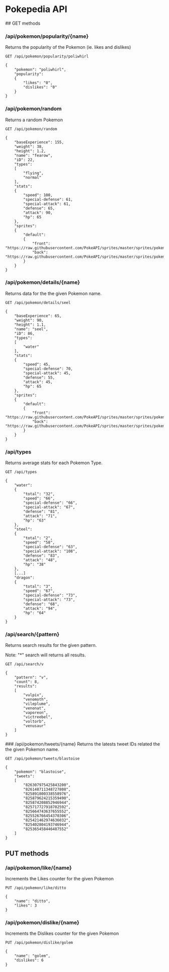 # Pokepedia API

## GET methods

### /api/pokemon/popularity/{name}

Returns the popularity of the Pokemon (ie. likes and dislikes)

`GET /api/pokemon/popularity/poliwhirl`
```
{
    "pokemon": "poliwhirl",
    "popularity":
    {
        "likes": "0",
        "dislikes": "0"
    }
}
```

### /api/pokemon/random
Returns a random Pokemon 

`GET /api/pokemon/random`
```
{
    "baseExperience": 155,
    "weight": 38,
    "height": 1.2,
    "name": "fearow",
    "iD": 22,
    "types":
    [
        "flying",
        "normal"
    ],
    "stats":
    {
        "speed": 100,
        "special-defense": 61,
        "special-attack": 61,
        "defense": 65,
        "attack": 90,
        "hp": 65
    },
    "sprites":
    {
        "default":
        {
            "front": "https://raw.githubusercontent.com/PokeAPI/sprites/master/sprites/pokemon/22.png",
            "back": "https://raw.githubusercontent.com/PokeAPI/sprites/master/sprites/pokemon/back/22.png"
        }
    }
}
```

### /api/pokemon/details/{name}

Returns data for the the given Pokemon name.

`GET /api/pokemon/details/seel`
```
{
    "baseExperience": 65,
    "weight": 90,
    "height": 1.1,
    "name": "seel",
    "iD": 86,
    "types":
    [
        "water"
    ],
    "stats":
    {
        "speed": 45,
        "special-defense": 70,
        "special-attack": 45,
        "defense": 55,
        "attack": 45,
        "hp": 65
    },
    "sprites":
    {
        "default":
        {
            "front": "https://raw.githubusercontent.com/PokeAPI/sprites/master/sprites/pokemon/86.png",
            "back": "https://raw.githubusercontent.com/PokeAPI/sprites/master/sprites/pokemon/back/86.png"
        }
    }
}
```

### /api/types

Returns average stats for each Pokemon Type.

`GET /api/types`
```
{
    "water":
    {
        "total": "32",
        "speed": "66",
        "special-defense": "66",
        "special-attack": "67",
        "defense": "81",
        "attack": "71",
        "hp": "63"
    },
    "steel":
    {
        "total": "2",
        "speed": "58",
        "special-defense": "63",
        "special-attack": "108",
        "defense": "83",
        "attack": "48",
        "hp": "38"
    },
    [...]
    "dragon":
    {
        "total": "3",
        "speed": "67",
        "special-defense": "73",
        "special-attack": "73",
        "defense": "68",
        "attack": "94",
        "hp": "64"
    }
}
```

### /api/search/{pattern}

Returns search results for the given pattern. 

Note: "*" search will returns all results.

`GET /api/search/v`
```
{
    "pattern": "v",
    "count": 8,
    "results":
    [
        "vulpix",
        "venomoth",
        "vileplume",
        "venonat",
        "vaporeon",
        "victreebel",
        "voltorb",
        "venusaur"
    ]
}
```

### /api/pokemon/tweets/{name}
Returns the latests tweet IDs related the the given Pokemon name.


`GET /api/pokemon/tweets/blastoise`
```
{
    "pokemon": "blastoise",
    "tweets":
    [
        "826307975425843200",
        "826148711348727808",
        "825891800338558976",
        "825879624215359490",
        "825874208852946944",
        "825717727918702592",
        "825664743637655552",
        "825526766454370306",
        "825421462974636032",
        "825402804193746944",
        "825365458446487552"
    ]
}
```

## PUT methods

### /api/pokemon/like/{name}

Increments the Likes counter for the given Pokemon

`PUT /api/pokemon/like/ditto`
```
{
    "name": "ditto",
    "likes": 3
}
```


### /api/pokemon/dislike/{name}

Increments the Dislikes counter for the given Pokemon

`PUT /api/pokemon/dislike/golem`
```
{
    "name": "golem",
    "dislikes": 6
}
```
